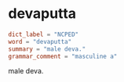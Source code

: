 # devaputta

``` toml
dict_label = "NCPED"
word = "devaputta"
summary = "male deva."
grammar_comment = "masculine a"
```

male deva.

